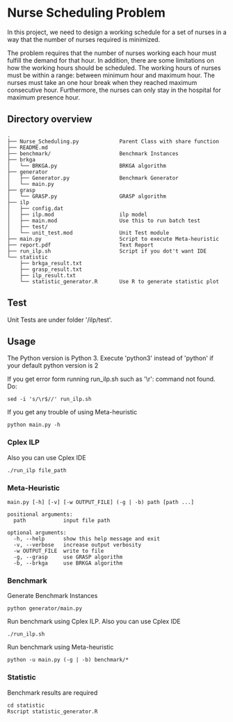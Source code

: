 # Nurse Scheduling Problem

In this project, we need to design a working schedule for a set of nurses in a way that the number of nurses required is minimized. 

The problem requires that the number of nurses working each hour must fulfill the demand for that hour. In addition, there are some limitations on how the working hours should be scheduled. The working hours of nurses must be within a range: between minimum hour and maximum hour. The nurses must take an one hour break when they reached maximum consecutive hour. Furthermore, the nurses can only stay in the hospital for maximum presence hour.

## Directory overview
```
.   
├── Nurse_Scheduling.py             Parent Class with share function
├── README.md       
├── benchmark/                      Benchmark Instances
├── brkga   
│   └── BRKGA.py                    BRKGA algorithm
├── generator   
│   ├── Generator.py                Benchmark Generator
│   └── main.py     
├── grasp   
│   └── GRASP.py                    GRASP algorithm
├── ilp     
│   ├── config.dat      
│   ├── ilp.mod                     ilp model
│   ├── main.mod                    Use this to run batch test
│   ├── test/  
│   └── unit_test.mod               Unit Test module
├── main.py                         Script to execute Meta-heuristic
├── report.pdf                      Text Report
├── run_ilp.sh                      Script if you dot't want IDE
└── statistic   
    ├── brkga_result.txt    
    ├── grasp_result.txt    
    ├── ilp_result.txt  
    └── statistic_generator.R       Use R to generate statistic plot
```

## Test
Unit Tests are under folder '/ilp/test'.

## Usage

The Python version is Python 3. Execute 'python3' instead of 'python' if your default python version is 2

If you get error form running run_ilp.sh such as '\r': command not found. Do:
```
sed -i 's/\r$//' run_ilp.sh
```

If you get any trouble of using Meta-heuristic
```
python main.py -h
```

### Cplex ILP
Also you can use Cplex IDE
```
./run_ilp file_path
```

### Meta-Heuristic

```
main.py [-h] [-v] [-w OUTPUT_FILE] (-g | -b) path [path ...]

positional arguments:
  path            input file path

optional arguments:
  -h, --help      show this help message and exit
  -v, --verbose   increase output verbosity
  -w OUTPUT_FILE  write to file
  -g, --grasp     use GRASP algorithm
  -b, --brkga     use BRKGA algorithm
```

### Benchmark
Generate Benchmark Instances
```
python generator/main.py
```
Run benchmark using Cplex ILP. Also you can use Cplex IDE
```
./run_ilp.sh
```
Run benchmark using Meta-heuristic
```
python -u main.py (-g | -b) benchmark/*
```

### Statistic
Benchmark results are required
```
cd statistic
Rscript statistic_generator.R
```